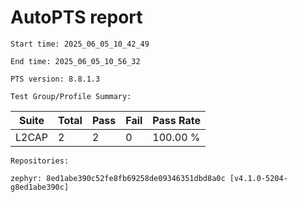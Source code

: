 # AutoPTS report

    Start time: 2025_06_05_10_42_49

    End time: 2025_06_05_10_56_32

    PTS version: 8.8.1.3

    Test Group/Profile Summary: 
|  Suite  | Total | Pass | Fail | Pass Rate|
|---------|-------|------|------|----------|
|L2CAP    |2      |2     |0     | 100.00 % |

    Repositories:

	zephyr: 8ed1abe390c52fe8fb69258de09346351dbd8a0c [v4.1.0-5204-g8ed1abe390c]

